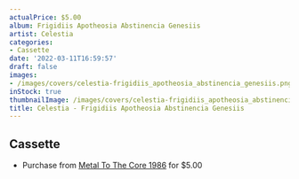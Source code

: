 ```yaml
---
actualPrice: $5.00
album: Frigidiis Apotheosia Abstinencia Genesiis
artist: Celestia
categories:
- Cassette
date: '2022-03-11T16:59:57'
draft: false
images:
- /images/covers/celestia-frigidiis_apotheosia_abstinencia_genesiis.png
inStock: true
thumbnailImage: /images/covers/celestia-frigidiis_apotheosia_abstinencia_genesiis-thumb.png
title: Celestia - Frigidiis Apotheosia Abstinencia Genesiis
---
```


## Cassette
* Purchase from [Metal To The Core 1986](https://metaltothecore1986.com/shop/celestia-frigidiis-apotheosia-abstinencia-genesiis-cassette/) for $5.00
